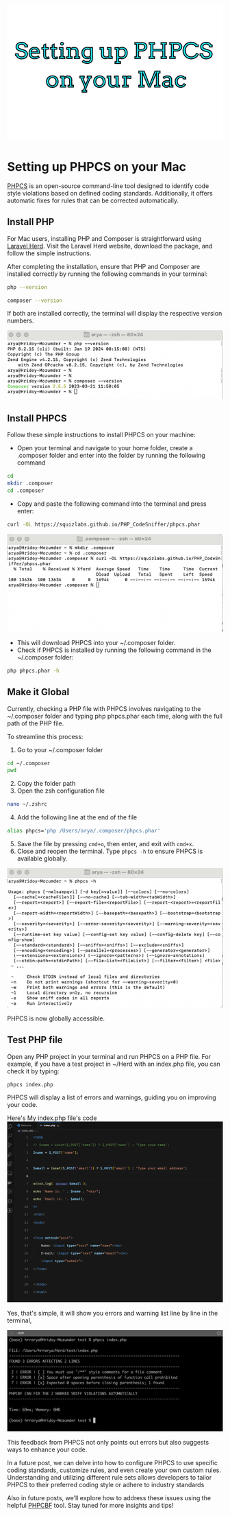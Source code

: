 <title>Setting up PHPCS on your Mac</title>
<meta name="description" content="PHPCS is an open-source command-line tool designed to identify code style violations based on defined coding standards">
<meta name="author" content="hrrarya">
<meta property="og:title" content="Setting up PHPCS on your Mac">
<meta property="og:description" content="PHPCS is an open-source command-line tool designed to identify code style violations based on defined coding standards">
<meta property="og:image" content="https://github.com/hrrarya/thoughts/blob/main/assets/images/setting-up-phpcs-on-your-mac/setting-up-phpcs.png">

![Setting up PHPCS on your Mac](../assets/images/setting-up-phpcs-on-your-mac/setting-up-phpcs.png)

# Setting up PHPCS on your Mac

[PHPCS](https://github.com/squizlabs/PHP_CodeSniffer) is an open-source command-line tool designed to identify code style violations based on defined coding standards. Additionally, it offers automatic fixes for rules that can be corrected automatically.

## Install PHP

For Mac users, installing PHP and Composer is straightforward using [Laravel Herd](https://herd.laravel.com/). Visit the Laravel Herd website, download the package, and follow the simple instructions.

After completing the installation, ensure that PHP and Composer are installed correctly by running the following commands in your terminal:

```sh
php --version
```

```sh
composer --version
```

If both are installed correctly, the terminal will display the respective version numbers.

![php and composer version image](../assets/images/setting-up-phpcs-on-your-mac/php-composer-version.png)

## Install PHPCS

Follow these simple instructions to install PHPCS on your machine:

- Open your terminal and navigate to your home folder, create a .composer folder and enter into the folder by running the following command

```sh
cd
mkdir .composer
cd .composer
```

- Copy and paste the following command into the terminal and press enter:

```sh
curl -OL https://squizlabs.github.io/PHP_CodeSniffer/phpcs.phar
```

![Download PHPCS](../assets/images/setting-up-phpcs-on-your-mac/download-phpcs.png)

- This will download PHPCS into your ~/.composer folder.
- Check if PHPCS is installed by running the following command in the ~/.composer folder:

```sh
php phpcs.phar -h
```

## Make it Global

Currently, checking a PHP file with PHPCS involves navigating to the ~/.composer folder and typing php phpcs.phar each time, along with the full path of the PHP file.

To streamline this process:

1. Go to your ~/.composer folder

```sh
cd ~/.composer
pwd
```

2. Copy the folder path
3. Open the zsh configuration file

```sh
nano ~/.zshrc
```

4. Add the following line at the end of the file

```sh
alias phpcs='php /Users/arya/.composer/phpcs.phar'
```

5. Save the file by pressing `cmd+o`, then enter, and exit with `cmd+x`.
6. Close and reopen the terminal. Type `phpcs -h` to ensure PHPCS is available globally.

![phpcs installation](../assets/images/setting-up-phpcs-on-your-mac/phpcs-installation.png)

PHPCS is now globally accessible.

## Test PHP file

Open any PHP project in your terminal and run PHPCS on a PHP file. For example, if you have a test project in ~/Herd with an index.php file, you can check it by typing:

```sh
phpcs index.php
```

PHPCS will display a list of errors and warnings, guiding you on improving your code.

Here's My index.php file's code
![simple php file](../assets/images/setting-up-phpcs-on-your-mac/simple-php-file.png)

Yes, that's simple, it will show you errors and warning list line by line in the terminal,

![phpcs errors and warnings](../assets/images/setting-up-phpcs-on-your-mac/phpcs-error-warnings.png)

This feedback from PHPCS not only points out errors but also suggests ways to enhance your code.

In a future post, we can delve into how to configure PHPCS to use specific coding standards, customize rules, and even create your own custom rules. Understanding and utilizing different rule sets allows developers to tailor PHPCS to their preferred coding style or adhere to industry standards

Also in future posts, we'll explore how to address these issues using the helpful [PHPCBF](https://github.com/squizlabs/PHP_CodeSniffer) tool. Stay tuned for more insights and tips!
